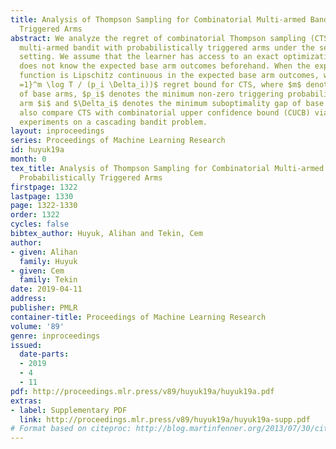 ```yaml
---
title: Analysis of Thompson Sampling for Combinatorial Multi-armed Bandit with Probabilistically
  Triggered Arms
abstract: We analyze the regret of combinatorial Thompson sampling (CTS) for the combinatorial
  multi-armed bandit with probabilistically triggered arms under the semi-bandit feedback
  setting. We assume that the learner has access to an exact optimization oracle but
  does not know the expected base arm outcomes beforehand. When the expected reward
  function is Lipschitz continuous in the expected base arm outcomes, we derive $O(\sum_{i
  =1}^m \log T / (p_i \Delta_i))$ regret bound for CTS, where $m$ denotes the number
  of base arms, $p_i$ denotes the minimum non-zero triggering probability of base
  arm $i$ and $\Delta_i$ denotes the minimum suboptimality gap of base arm $i$. We
  also compare CTS with combinatorial upper confidence bound (CUCB) via numerical
  experiments on a cascading bandit problem.
layout: inproceedings
series: Proceedings of Machine Learning Research
id: huyuk19a
month: 0
tex_title: Analysis of Thompson Sampling for Combinatorial Multi-armed Bandit with
  Probabilistically Triggered Arms
firstpage: 1322
lastpage: 1330
page: 1322-1330
order: 1322
cycles: false
bibtex_author: Huyuk, Alihan and Tekin, Cem
author:
- given: Alihan
  family: Huyuk
- given: Cem
  family: Tekin
date: 2019-04-11
address: 
publisher: PMLR
container-title: Proceedings of Machine Learning Research
volume: '89'
genre: inproceedings
issued:
  date-parts:
  - 2019
  - 4
  - 11
pdf: http://proceedings.mlr.press/v89/huyuk19a/huyuk19a.pdf
extras:
- label: Supplementary PDF
  link: http://proceedings.mlr.press/v89/huyuk19a/huyuk19a-supp.pdf
# Format based on citeproc: http://blog.martinfenner.org/2013/07/30/citeproc-yaml-for-bibliographies/
---
```


